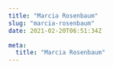 ```yaml
---
title: "Marcia Rosenbaum"
slug: "marcia-rosenbaum"
date: 2021-02-20T06:51:34Z

meta:
  title: "Marcia Rosenbaum"
---
```


